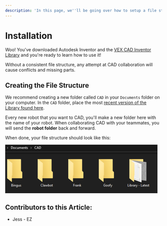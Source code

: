 ```yaml
---
description: 'In this page, we''ll be going over how to setup a file structure for CAD.'
---
```


# Installation

Woo! You've downloaded Autodesk Inventor and the [VEX CAD Inventor Library](https://github.com/VEX-CAD/VEX-CAD-Inventor/releases/latest) and you're ready to learn how to use it!

Without a consistent file structure, any attempt at CAD collaboration will cause conflicts and missing parts.

## Creating the File Structure

We recommend creating a new folder called `CAD` in your `Documents` folder on your computer. In the `CAD` folder, place the most [recent version of the Library found here](https://github.com/VEX-CAD/VEX-CAD-Inventor/releases/latest). 

Every new robot that you want to CAD, you'll make a new folder here with the name of your robot. When collaborating CAD with your teammates, you will send the **robot folder** back and forward.



When done, your file structure should look like this:

![Completed File Structure ](../../../.gitbook/assets/file-structure.png)



## Contributors to this Article:

* Jess - EZ

  


